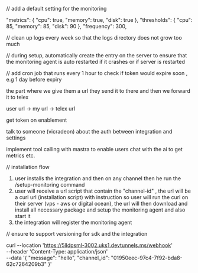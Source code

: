 // add a default setting for the monitoring

"metrics": {
"cpu": true,
"memory": true,
"disk": true
},
"thresholds": {
"cpu": 85,
"memory": 85,
"disk": 90
},
"frequency": 300,

// clean up logs every week so that the logs directory does not grow too much

// during setup, automatically create the entry on the server to ensure that the monitoring agent is auto restarted if it crashes or if server is restarted

// add cron job that runs every 1 hour to check if token would expire soon , e.g 1 day before expiry

the part where we give them a url they send it to there and then we forward it to telex

user url -> my url -> telex url

get token on enablement

talk to someone (vicradeon) about the auth between integration and settings

implement tool calling with mastra to enable users chat with the ai to get metrics etc.

// installation flow

1. user installs the integration and then on any channel then he run the /setup-monitoring command
2. user will receive a url script that contain the "channel-id" , the url will be a curl url (installation script) with instruction so user will run the curl on their server (vps - aws or digital ocean), the url will then download and install all necessary package and setup the monitoring agent and also start it
3. the integration will register the monitoring agent

// ensure to support versioning for sdk and the integration

curl --location 'https://5lldpsml-3002.uks1.devtunnels.ms/webhook' \
--header 'Content-Type: application/json' \
--data '{
"message": "hello",
"channel_id": "01950eec-97c4-7f92-bda8-62c7264209b3"
}'
